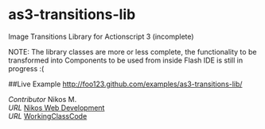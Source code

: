 as3-transitions-lib
===================

Image Transitions Library for Actionscript 3 (incomplete)

NOTE: The library classes are more or less complete, the functionality to be transformed into Components
to be used from inside Flash IDE is still in progress :(

##Live Example
http://foo123.github.com/examples/as3-transitions-lib/


*Contributor* Nikos M.  
*URL* [Nikos Web Development](http://nikos-web-development.netai.net/ "Nikos Web Development")  
*URL* [WorkingClassCode](http://workingclasscode.uphero.com/ "Working Class Code")  
